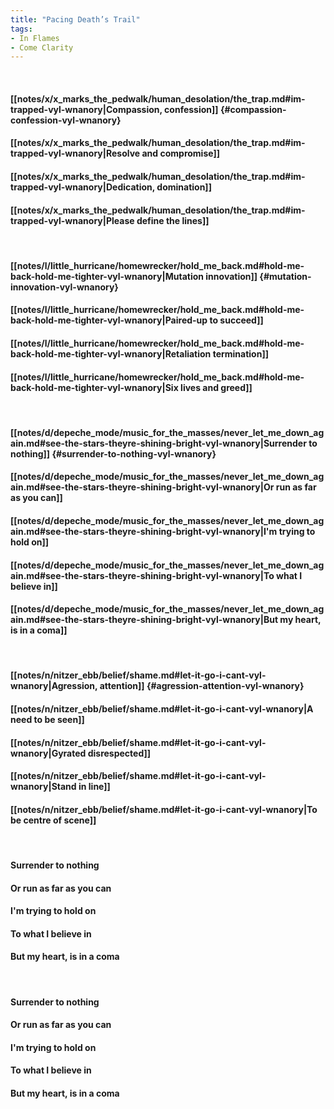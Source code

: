 ```yaml
---
title: "Pacing Death’s Trail"
tags:
- In Flames
- Come Clarity
---
```

&nbsp;
#### [[notes/x/x_marks_the_pedwalk/human_desolation/the_trap.md#im-trapped-vyl-wnanory|Compassion, confession]] {#compassion-confession-vyl-wnanory}
#### [[notes/x/x_marks_the_pedwalk/human_desolation/the_trap.md#im-trapped-vyl-wnanory|Resolve and compromise]]
#### [[notes/x/x_marks_the_pedwalk/human_desolation/the_trap.md#im-trapped-vyl-wnanory|Dedication, domination]]
#### [[notes/x/x_marks_the_pedwalk/human_desolation/the_trap.md#im-trapped-vyl-wnanory|Please define the lines]]
&nbsp;
#### [[notes/l/little_hurricane/homewrecker/hold_me_back.md#hold-me-back-hold-me-tighter-vyl-wnanory|Mutation innovation]] {#mutation-innovation-vyl-wnanory}
#### [[notes/l/little_hurricane/homewrecker/hold_me_back.md#hold-me-back-hold-me-tighter-vyl-wnanory|Paired-up to succeed]]
#### [[notes/l/little_hurricane/homewrecker/hold_me_back.md#hold-me-back-hold-me-tighter-vyl-wnanory|Retaliation termination]]
#### [[notes/l/little_hurricane/homewrecker/hold_me_back.md#hold-me-back-hold-me-tighter-vyl-wnanory|Six lives and greed]]
&nbsp;
#### [[notes/d/depeche_mode/music_for_the_masses/never_let_me_down_again.md#see-the-stars-theyre-shining-bright-vyl-wnanory|Surrender to nothing]] {#surrender-to-nothing-vyl-wnanory}
#### [[notes/d/depeche_mode/music_for_the_masses/never_let_me_down_again.md#see-the-stars-theyre-shining-bright-vyl-wnanory|Or run as far as you can]]
#### [[notes/d/depeche_mode/music_for_the_masses/never_let_me_down_again.md#see-the-stars-theyre-shining-bright-vyl-wnanory|I'm trying to hold on]]
#### [[notes/d/depeche_mode/music_for_the_masses/never_let_me_down_again.md#see-the-stars-theyre-shining-bright-vyl-wnanory|To what I believe in]]
#### [[notes/d/depeche_mode/music_for_the_masses/never_let_me_down_again.md#see-the-stars-theyre-shining-bright-vyl-wnanory|But my heart, is in a coma]]
&nbsp;
#### [[notes/n/nitzer_ebb/belief/shame.md#let-it-go-i-cant-vyl-wnanory|Agression, attention]] {#agression-attention-vyl-wnanory}
#### [[notes/n/nitzer_ebb/belief/shame.md#let-it-go-i-cant-vyl-wnanory|A need to be seen]]
#### [[notes/n/nitzer_ebb/belief/shame.md#let-it-go-i-cant-vyl-wnanory|Gyrated disrespected]]
#### [[notes/n/nitzer_ebb/belief/shame.md#let-it-go-i-cant-vyl-wnanory|Stand in line]]
#### [[notes/n/nitzer_ebb/belief/shame.md#let-it-go-i-cant-vyl-wnanory|To be centre of scene]]
&nbsp;
#### Surrender to nothing
#### Or run as far as you can
#### I'm trying to hold on
#### To what I believe in
#### But my heart, is in a coma
&nbsp;
#### Surrender to nothing
#### Or run as far as you can
#### I'm trying to hold on
#### To what I believe in
#### But my heart, is in a coma
